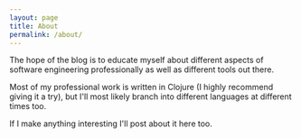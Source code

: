 ```yaml
---
layout: page
title: About
permalink: /about/
---
```


The hope of the blog is to educate myself about different aspects of software engineering professionally as well as different tools out there.

Most of my professional work is written in Clojure (I highly recommend giving it a try), but I'll most likely branch into different languages at different times too.

If I make anything interesting I'll post about it here too. 
